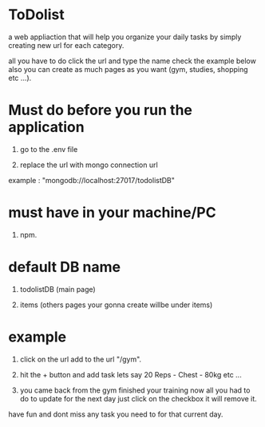 # ToDolist

a web appliaction that will help you organize your daily tasks by simply creating new url for each category.

all you have to do click the url and type the name check the example below also you can create as much pages as you want (gym, studies, shopping etc ...).

# Must do before you run the application

1. go to the .env file

2. replace the url with mongo connection url

 example :  "mongodb://localhost:27017/todolistDB"

# must have in your machine/PC

1. npm.

# default DB name

1. todolistDB (main page)

2. items (others pages your gonna create willbe under items)


# example

1. click on the url add to the url "/gym".

2. hit the + button and add task lets say 20 Reps - Chest - 80kg etc ...

3. you came back from the gym finished your training now all you had to do to update for the next day just click on the checkbox it will remove it.



  have fun and dont miss any task you need to for that current day.
